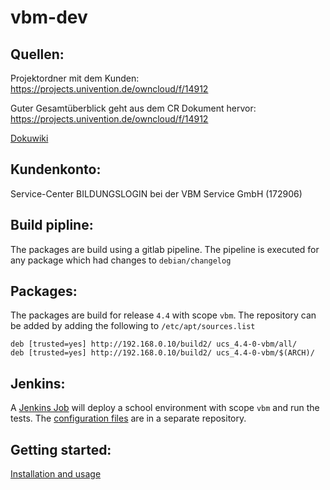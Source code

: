# vbm-dev

## Quellen:

Projektordner mit dem Kunden: https://projects.univention.de/owncloud/f/14912

Guter Gesamtüberblick geht aus dem CR Dokument hervor: https://projects.univention.de/owncloud/f/14912

[Dokuwiki](https://hutten.knut.univention.de/dokuwiki/kunden:service-center_bildungslogin_bei_der_vbm_service_gmbh)

## Kundenkonto:

Service-Center BILDUNGSLOGIN bei der VBM Service GmbH (172906)

## Build pipline:

The packages are build using a gitlab pipeline. The pipeline is executed for any package which had changes to `debian/changelog`

## Packages:

The packages are build for release `4.4` with scope `vbm`. The repository can be added by adding the following to `/etc/apt/sources.list`
```
deb [trusted=yes] http://192.168.0.10/build2/ ucs_4.4-0-vbm/all/
deb [trusted=yes] http://192.168.0.10/build2/ ucs_4.4-0-vbm/$(ARCH)/
```

## Jenkins:

A [Jenkins Job](https://jenkins.knut.univention.de:8181/job/Customers/job/172906_vbm/job/VBM%20-%20Development%20QA%20Test/) will deploy a school environment with scope `vbm` and run the tests. The [configuration files](https://git.knut.univention.de/univention/prof-services/jenkins-cfgs/-/tree/master/vbm-project) are in a separate repository.

## Getting started:

[Installation and usage](getting_started.md)
